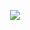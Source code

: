 <p align="center">
<img src="https://i.imgur.com/AUZasm5.jpg" >
</p>
<!--stackedit_data:
eyJoaXN0b3J5IjpbLTEwMDE4OTA0NjUsNTc3OTkxODIwLDE1Nz
YwNzkyMzZdfQ==
-->